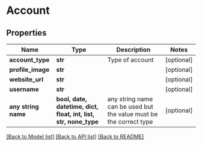 # Account


## Properties
Name | Type | Description | Notes
------------ | ------------- | ------------- | -------------
**account_type** | **str** | Type of account | [optional] 
**profile_image** | **str** |  | [optional] 
**website_url** | **str** |  | [optional] 
**username** | **str** |  | [optional] 
**any string name** | **bool, date, datetime, dict, float, int, list, str, none_type** | any string name can be used but the value must be the correct type | [optional]

[[Back to Model list]](../README.md#documentation-for-models) [[Back to API list]](../README.md#documentation-for-api-endpoints) [[Back to README]](../README.md)


